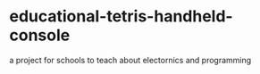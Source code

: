 # educational-tetris-handheld-console
a project for schools to teach about electornics and programming
